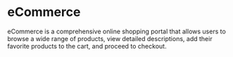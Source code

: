 # eCommerce

eCommerce is a comprehensive online shopping portal that allows users to browse a wide range of products, view detailed descriptions, add their favorite products to the cart, and proceed to checkout.